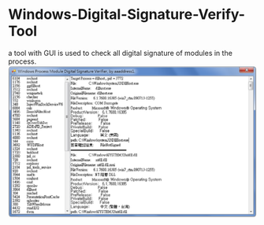 # Windows-Digital-Signature-Verify-Tool
a tool with GUI is used to check all digital signature of modules in the process.
![](Demo.png)
